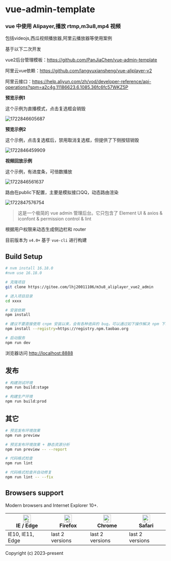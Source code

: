 # vue-admin-template

### vue 中使用 Alipayer,播放 rtmp,m3u8,mp4 视频

包括videojs,西瓜视频播放器,阿里云播放器等使用案例



基于以下二次开发

vue2后台管理模板：https://github.com/PanJiaChen/vue-admin-template

阿里云vue依赖：https://github.com/langyuxiansheng/vue-aliplayer-v2

阿里云接口：https://help.aliyun.com/zh/vod/developer-reference/api-operations?spm=a2c4g.11186623.6.1085.36fc6fc57WKZ5P

**预览示例1**

这个示例为直播模式，点击复选框会销毁

![1722846605687](assets/1722846605687.png)

**预览示例2**

这个示例，点击复选框后，禁用取消复选框，但提供了下侧按钮销毁

![1722846459909](assets/1722846459909.png)

**视频回放示例**

这个示例，有进度条，可倍数播放

![1722846561637](assets/1722846561637.png)



路由在public下配置，主要是模拟接口QQ，动态路由渲染

![1722847576754](assets/1722847576754.png)


> 这是一个极简的 vue admin 管理后台。它只包含了 Element UI & axios & iconfont & permission control & lint

根据用户权限来动态生成侧边栏和 router

目前版本为 `v4.0+` 基于 `vue-cli` 进行构建


## Build Setup

```bash
# nvm install 16.18.0
#nvm use 16.18.0

# 克隆项目
git clone https://gitee.com/lhj20011106/m3u8_aliplayer_vue2_admin

# 进入项目目录
cd xxxx

# 安装依赖
npm install

# 建议不要直接使用 cnpm 安装以来，会有各种诡异的 bug。可以通过如下操作解决 npm 下载速度慢的问题
npm install --registry=https://registry.npm.taobao.org

# 启动服务
npm run dev
```

浏览器访问 [http://localhost:8888](http://localhost:8888)

## 发布

```bash
# 构建测试环境
npm run build:stage

# 构建生产环境
npm run build:prod
```

## 其它

```bash
# 预览发布环境效果
npm run preview

# 预览发布环境效果 + 静态资源分析
npm run preview -- --report

# 代码格式检查
npm run lint

# 代码格式检查并自动修复
npm run lint -- --fix
```


## Browsers support

Modern browsers and Internet Explorer 10+.

| [<img src="https://raw.githubusercontent.com/alrra/browser-logos/master/src/edge/edge_48x48.png" alt="IE / Edge" width="24px" height="24px" />](http://godban.github.io/browsers-support-badges/)</br>IE / Edge | [<img src="https://raw.githubusercontent.com/alrra/browser-logos/master/src/firefox/firefox_48x48.png" alt="Firefox" width="24px" height="24px" />](http://godban.github.io/browsers-support-badges/)</br>Firefox | [<img src="https://raw.githubusercontent.com/alrra/browser-logos/master/src/chrome/chrome_48x48.png" alt="Chrome" width="24px" height="24px" />](http://godban.github.io/browsers-support-badges/)</br>Chrome | [<img src="https://raw.githubusercontent.com/alrra/browser-logos/master/src/safari/safari_48x48.png" alt="Safari" width="24px" height="24px" />](http://godban.github.io/browsers-support-badges/)</br>Safari |
| --------- | --------- | --------- | --------- |
| IE10, IE11, Edge| last 2 versions| last 2 versions| last 2 versions


Copyright (c) 2023-present 
